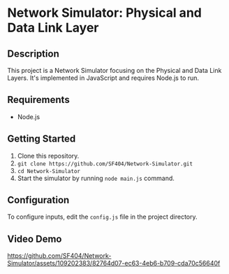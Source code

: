 # Network Simulator: Physical and Data Link Layer

## Description
This project is a Network Simulator focusing on the Physical and Data Link Layers. It's implemented in JavaScript and requires Node.js to run.

## Requirements
- Node.js

## Getting Started
1. Clone this repository.
2. `git clone https://github.com/SF404/Network-Simulator.git`
3. `cd Network-Simulator`
4. Start the simulator by running `node main.js` command.

## Configuration
To configure inputs, edit the `config.js` file in the project directory.

## Video Demo

https://github.com/SF404/Network-Simulator/assets/109202383/82764d07-ec63-4eb6-b709-cda70c56640f




